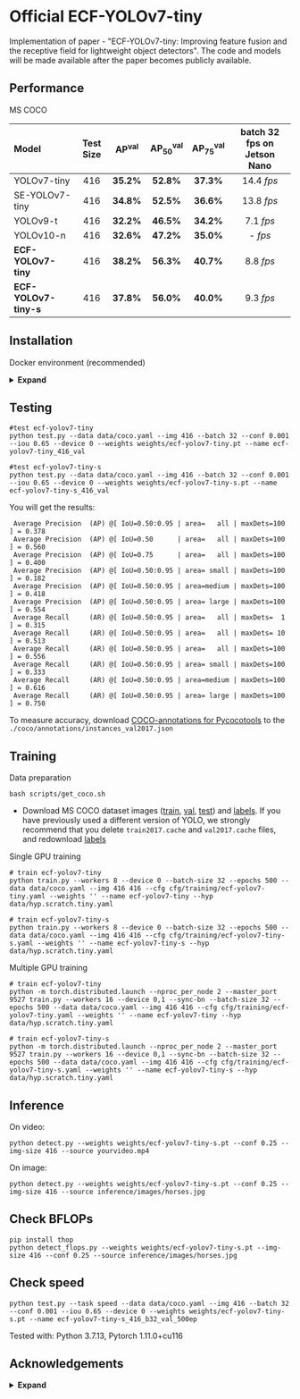 # Official ECF-YOLOv7-tiny

Implementation of paper - "ECF-YOLOv7-tiny: Improving feature fusion and the receptive field for lightweight object detectors".
The code and models will be made available after the paper becomes publicly available.

## Performance 

MS COCO

| Model | Test Size | AP<sup>val</sup> | AP<sub>50</sub><sup>val</sup> | AP<sub>75</sub><sup>val</sup> | batch 32 fps on Jetson Nano |
| :-- | :-: | :-: | :-: | :-: | :-: |
| YOLOv7-tiny | 416 | **35.2%** | **52.8%** | **37.3%** | 14.4 *fps* |
| SE-YOLOv7-tiny | 416 | **34.8%** | **52.5%** | **36.6%** | 13.8 *fps* |
| YOLOv9-t | 416 | **32.2%** | **46.5%** | **34.2%** | 7.1 *fps* |
| YOLOv10-n | 416 | **32.6%** | **47.2%** | **35.0%** | - *fps* |
| **ECF-YOLOv7-tiny** | 416 | **38.2%** | **56.3%** | **40.7%** | 8.8 *fps* |
| **ECF-YOLOv7-tiny-s** | 416 | **37.8%** | **56.0%** | **40.0%** | 9.3 *fps* |

## Installation

Docker environment (recommended)
<details><summary> <b>Expand</b> </summary>

``` shell
# create the docker container, you can change the share memory size if you have more.
nvidia-docker run --name ecf-yolov7-tiny -it -v your_coco_path/:/coco/ -v your_code_path/:/ecf-yolov7 --shm-size=64g nvcr.io/nvidia/pytorch:21.08-py3

# apt install required packages
apt update
apt install -y zip htop screen libgl1-mesa-glx

# pip install required packages
pip install seaborn thop

# go to code folder
cd /ecf-yolov7-tiny
```

</details>

## Testing

``` shell
#test ecf-yolov7-tiny
python test.py --data data/coco.yaml --img 416 --batch 32 --conf 0.001 --iou 0.65 --device 0 --weights weights/ecf-yolov7-tiny.pt --name ecf-yolov7-tiny_416_val

#test ecf-yolov7-tiny-s
python test.py --data data/coco.yaml --img 416 --batch 32 --conf 0.001 --iou 0.65 --device 0 --weights weights/ecf-yolov7-tiny-s.pt --name ecf-yolov7-tiny-s_416_val
```

You will get the results:

```
 Average Precision  (AP) @[ IoU=0.50:0.95 | area=   all | maxDets=100 ] = 0.378
 Average Precision  (AP) @[ IoU=0.50      | area=   all | maxDets=100 ] = 0.560
 Average Precision  (AP) @[ IoU=0.75      | area=   all | maxDets=100 ] = 0.400
 Average Precision  (AP) @[ IoU=0.50:0.95 | area= small | maxDets=100 ] = 0.182
 Average Precision  (AP) @[ IoU=0.50:0.95 | area=medium | maxDets=100 ] = 0.418
 Average Precision  (AP) @[ IoU=0.50:0.95 | area= large | maxDets=100 ] = 0.554
 Average Recall     (AR) @[ IoU=0.50:0.95 | area=   all | maxDets=  1 ] = 0.315
 Average Recall     (AR) @[ IoU=0.50:0.95 | area=   all | maxDets= 10 ] = 0.513
 Average Recall     (AR) @[ IoU=0.50:0.95 | area=   all | maxDets=100 ] = 0.556
 Average Recall     (AR) @[ IoU=0.50:0.95 | area= small | maxDets=100 ] = 0.333
 Average Recall     (AR) @[ IoU=0.50:0.95 | area=medium | maxDets=100 ] = 0.616
 Average Recall     (AR) @[ IoU=0.50:0.95 | area= large | maxDets=100 ] = 0.750
```

To measure accuracy, download [COCO-annotations for Pycocotools](http://images.cocodataset.org/annotations/annotations_trainval2017.zip) to the `./coco/annotations/instances_val2017.json`

## Training

Data preparation

``` shell
bash scripts/get_coco.sh
```

* Download MS COCO dataset images ([train](http://images.cocodataset.org/zips/train2017.zip), [val](http://images.cocodataset.org/zips/val2017.zip), [test](http://images.cocodataset.org/zips/test2017.zip)) and [labels](https://github.com/WongKinYiu/yolov7/releases/download/v0.1/coco2017labels-segments.zip). If you have previously used a different version of YOLO, we strongly recommend that you delete `train2017.cache` and `val2017.cache` files, and redownload [labels](https://github.com/WongKinYiu/yolov7/releases/download/v0.1/coco2017labels-segments.zip) 

Single GPU training

``` shell
# train ecf-yolov7-tiny
python train.py --workers 8 --device 0 --batch-size 32 --epochs 500 --data data/coco.yaml --img 416 416 --cfg cfg/training/ecf-yolov7-tiny.yaml --weights '' --name ecf-yolov7-tiny --hyp data/hyp.scratch.tiny.yaml

# train ecf-yolov7-tiny-s
python train.py --workers 8 --device 0 --batch-size 32 --epochs 500 --data data/coco.yaml --img 416 416 --cfg cfg/training/ecf-yolov7-tiny-s.yaml --weights '' --name ecf-yolov7-tiny-s --hyp data/hyp.scratch.tiny.yaml
```

Multiple GPU training

``` shell
# train ecf-yolov7-tiny
python -m torch.distributed.launch --nproc_per_node 2 --master_port 9527 train.py --workers 16 --device 0,1 --sync-bn --batch-size 32 --epochs 500 --data data/coco.yaml --img 416 416 --cfg cfg/training/ecf-yolov7-tiny.yaml --weights '' --name ecf-yolov7-tiny --hyp data/hyp.scratch.tiny.yaml

# train ecf-yolov7-tiny-s
python -m torch.distributed.launch --nproc_per_node 2 --master_port 9527 train.py --workers 16 --device 0,1 --sync-bn --batch-size 32 --epochs 500 --data data/coco.yaml --img 416 416 --cfg cfg/training/ecf-yolov7-tiny-s.yaml --weights '' --name ecf-yolov7-tiny-s --hyp data/hyp.scratch.tiny.yaml
```

## Inference

On video:
``` shell
python detect.py --weights weights/ecf-yolov7-tiny-s.pt --conf 0.25 --img-size 416 --source yourvideo.mp4
```

On image:
``` shell
python detect.py --weights weights/ecf-yolov7-tiny-s.pt --conf 0.25 --img-size 416 --source inference/images/horses.jpg
```

## Check BFLOPs
``` shell
pip install thop
python detect_flops.py --weights weights/ecf-yolov7-tiny-s.pt --img-size 416 --conf 0.25 --source inference/images/horses.jpg
```

## Check speed
``` shell
python test.py --task speed --data data/coco.yaml --img 416 --batch 32 --conf 0.001 --iou 0.65 --device 0 --weights weights/ecf-yolov7-tiny-s.pt --name ecf-yolov7-tiny-s_416_b32_val_500ep
```

</details>

Tested with: Python 3.7.13, Pytorch 1.11.0+cu116

## Acknowledgements

<details><summary> <b>Expand</b> </summary>

* [https://github.com/WongKinYiu/yolov7](https://github.com/WongKinYiu/yolov7)
* [https://github.com/WongKinYiu/yolov9](https://github.com/WongKinYiu/yolov9)
* [https://github.com/AlexeyAB/darknet](https://github.com/AlexeyAB/darknet)
* [https://github.com/WongKinYiu/yolor](https://github.com/WongKinYiu/yolor)
* [https://github.com/WongKinYiu/PyTorch_YOLOv4](https://github.com/WongKinYiu/PyTorch_YOLOv4)
* [https://github.com/WongKinYiu/ScaledYOLOv4](https://github.com/WongKinYiu/ScaledYOLOv4)
* [https://github.com/Megvii-BaseDetection/YOLOX](https://github.com/Megvii-BaseDetection/YOLOX)
* [https://github.com/ultralytics/yolov3](https://github.com/ultralytics/yolov3)
* [https://github.com/ultralytics/yolov5](https://github.com/ultralytics/yolov5)
* [https://github.com/DingXiaoH/RepVGG](https://github.com/DingXiaoH/RepVGG)
* [https://github.com/JUGGHM/OREPA_CVPR2022](https://github.com/JUGGHM/OREPA_CVPR2022)
* [https://github.com/TexasInstruments/edgeai-yolov5/tree/yolo-pose](https://github.com/TexasInstruments/edgeai-yolov5/tree/yolo-pose)

</details>
